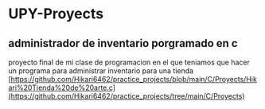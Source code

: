# UPY-Proyects

## administrador de inventario porgramado en c
proyecto final de mi clase de programacion en el que teniamos que hacer un programa para administrar inventario para una tienda 
[https://github.com/Hikari6462/practice_projects/blob/main/C/Proyects/Hikari%20Tienda%20de%20arte.c](https://github.com/Hikari6462/practice_projects/tree/main/C/Proyects)

<!--
## pagina web 
me hicieron crear una pagina web desde cero y en una semana xdd
-->
